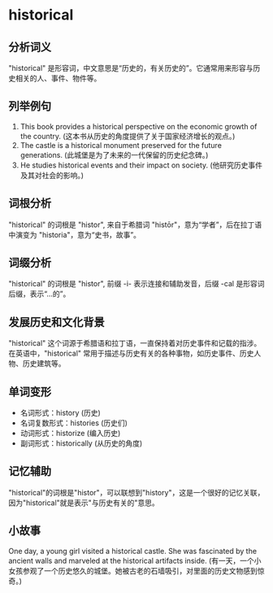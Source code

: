 # historical

## 分析词义

  

"historical" 是形容词，中文意思是“历史的，有关历史的”。它通常用来形容与历史相关的人、事件、物件等。

  

## 列举例句

  

1.  This book provides a historical perspective on the economic growth of the country. (这本书从历史的角度提供了关于国家经济增长的观点。)
2.  The castle is a historical monument preserved for the future generations. (此城堡是为了未来的一代保留的历史纪念碑。)
3.  He studies historical events and their impact on society. (他研究历史事件及其对社会的影响。)

  

## 词根分析

  

"historical" 的词根是 "histor", 来自于希腊词 "histōr"，意为“学者”，后在拉丁语中演变为 "historia"，意为“史书，故事”。

  

## 词缀分析

  

"historical" 的词根是 "histor", 前缀 -i- 表示连接和辅助发音，后缀 -cal 是形容词后缀，表示“...的”。

  

## 发展历史和文化背景

  

"historical" 这个词源于希腊语和拉丁语，一直保持着对历史事件和记载的指涉。在英语中，"historical" 常用于描述与历史有关的各种事物，如历史事件、历史人物、历史建筑等。

  

## 单词变形

  

*   名词形式：history (历史)
*   名词复数形式：histories (历史们)
*   动词形式：historize (编入历史)
*   副词形式：historically (从历史的角度)

  

## 记忆辅助

  

"historical"的词根是"histor"，可以联想到"history"，这是一个很好的记忆关联，因为"historical"就是表示"与历史有关的"意思。

  

## 小故事

  

One day, a young girl visited a historical castle. She was fascinated by the ancient walls and marveled at the historical artifacts inside. (有一天，一个小女孩参观了一个历史悠久的城堡。她被古老的石墙吸引，对里面的历史文物感到惊奇。)

